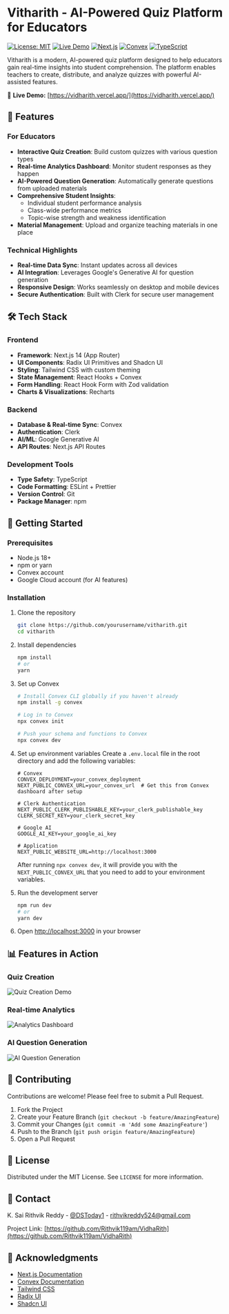 # Vitharith - AI-Powered Quiz Platform for Educators

[![License: MIT](https://img.shields.io/badge/License-MIT-yellow.svg)](https://opensource.org/licenses/MIT)
[![Live Demo](https://img.shields.io/badge/Live%20Demo-Visit%20Site-brightgreen)](https://vidharith.vercel.app/)
[![Next.js](https://img.shields.io/badge/Next.js-14.2.28-000000?logo=next.js)](https://nextjs.org/)
[![Convex](https://img.shields.io/badge/Convex-1.23.0-0072F5)](https://www.convex.dev/)
[![TypeScript](https://img.shields.io/badge/TypeScript-5.0.0-3178C6?logo=typescript)](https://www.typescriptlang.org/)

Vitharith is a modern, AI-powered quiz platform designed to help educators gain real-time insights into student comprehension. The platform enables teachers to create, distribute, and analyze quizzes with powerful AI-assisted features.

🔗 **Live Demo:** [https://vidharith.vercel.app/](https://vidharith.vercel.app/)

## 🚀 Features

### For Educators
- **Interactive Quiz Creation**: Build custom quizzes with various question types
- **Real-time Analytics Dashboard**: Monitor student responses as they happen
- **AI-Powered Question Generation**: Automatically generate questions from uploaded materials
- **Comprehensive Student Insights**:
  - Individual student performance analysis
  - Class-wide performance metrics
  - Topic-wise strength and weakness identification
- **Material Management**: Upload and organize teaching materials in one place

### Technical Highlights
- **Real-time Data Sync**: Instant updates across all devices
- **AI Integration**: Leverages Google's Generative AI for question generation
- **Responsive Design**: Works seamlessly on desktop and mobile devices
- **Secure Authentication**: Built with Clerk for secure user management

## 🛠️ Tech Stack

### Frontend
- **Framework**: Next.js 14 (App Router)
- **UI Components**: Radix UI Primitives and Shadcn UI
- **Styling**: Tailwind CSS with custom theming
- **State Management**: React Hooks + Convex
- **Form Handling**: React Hook Form with Zod validation
- **Charts & Visualizations**: Recharts

### Backend
- **Database & Real-time Sync**: Convex
- **Authentication**: Clerk
- **AI/ML**: Google Generative AI
- **API Routes**: Next.js API Routes

### Development Tools
- **Type Safety**: TypeScript
- **Code Formatting**: ESLint + Prettier
- **Version Control**: Git
- **Package Manager**: npm

## 🚀 Getting Started

### Prerequisites
- Node.js 18+
- npm or yarn
- Convex account
- Google Cloud account (for AI features)

### Installation
1. Clone the repository
   ```bash
   git clone https://github.com/yourusername/vitharith.git
   cd vitharith
   ```

2. Install dependencies
   ```bash
   npm install
   # or
   yarn
   ```

3. Set up Convex
   ```bash
   # Install Convex CLI globally if you haven't already
   npm install -g convex
   
   # Log in to Convex
   npx convex init
   
   # Push your schema and functions to Convex
   npx convex dev
   ```

4. Set up environment variables
   Create a `.env.local` file in the root directory and add the following variables:
   
   ```env
   # Convex
   CONVEX_DEPLOYMENT=your_convex_deployment
   NEXT_PUBLIC_CONVEX_URL=your_convex_url  # Get this from Convex dashboard after setup
   
   # Clerk Authentication
   NEXT_PUBLIC_CLERK_PUBLISHABLE_KEY=your_clerk_publishable_key
   CLERK_SECRET_KEY=your_clerk_secret_key
   
   # Google AI
   GOOGLE_AI_KEY=your_google_ai_key
   
   # Application
   NEXT_PUBLIC_WEBSITE_URL=http://localhost:3000
   ```
   
   After running `npx convex dev`, it will provide you with the `NEXT_PUBLIC_CONVEX_URL` that you need to add to your environment variables.

4. Run the development server
   ```bash
   npm run dev
   # or
   yarn dev
   ```

5. Open [http://localhost:3000](http://localhost:3000) in your browser

## 📊 Features in Action

### Quiz Creation
![Quiz Creation Demo](/public/readme/quiz-creation.gif)

### Real-time Analytics
![Analytics Dashboard](/public/readme/analytics.png)

### AI Question Generation
![AI Question Generation](/public/readme/ai-question.png)

## 🤝 Contributing

Contributions are welcome! Please feel free to submit a Pull Request.

1. Fork the Project
2. Create your Feature Branch (`git checkout -b feature/AmazingFeature`)
3. Commit your Changes (`git commit -m 'Add some AmazingFeature'`)
4. Push to the Branch (`git push origin feature/AmazingFeature`)
5. Open a Pull Request

## 📄 License

Distributed under the MIT License. See `LICENSE` for more information.

## 📧 Contact

K. Sai Rithvik Reddy - [@DSToday1](https://x.com/DSToday1) - rithvikreddy524@gmail.com

Project Link: [https://github.com/Rithvik119am/VidhaRith](https://github.com/Rithvik119am/VidhaRith)

## 🙏 Acknowledgments

- [Next.js Documentation](https://nextjs.org/docs)
- [Convex Documentation](https://docs.convex.dev/)
- [Tailwind CSS](https://tailwindcss.com/docs)
- [Radix UI](https://www.radix-ui.com/)
- [Shadcn UI](https://ui.shadcn.com/)
